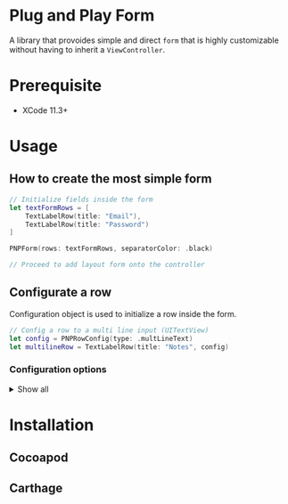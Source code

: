 # Plug and Play Form
A library that provoides simple and direct `form` that is highly customizable without having to inherit a `ViewController`.

# Prerequisite
- XCode 11.3+

# Usage
## How to create the most simple form
```swift
// Initialize fields inside the form
let textFormRows = [
    TextLabelRow(title: "Email"),
    TextLabelRow(title: "Password")
]

PNPForm(rows: textFormRows, separatorColor: .black)

// Proceed to add layout form onto the controller
```

## Configurate a row
Configuration object is used to initialize a row inside the form.
```swift
// Config a row to a multi line input (UITextView)
let config = PNPRowConfig(type: .multLineText)
let multilineRow = TextLabelRow(title: "Notes", config)
```

### Configuration options
<details><summary>Show all</summary>
<p>

#### type: RowType
This control what is the type of the value field in a row.  
`Default: RowType.singleLineText`

#### placeholder: String?
This value will be shown as a light grey place holder if possible. Otherwise, this will be used as the default value (E.g. for `RowType.switch`).  
`Default: nil`

#### spacing: CGFloat
This controls the spacing between the left side of the `value` section and the right side of the `label` or `icon` section. (If applicable) Otherwise it will be the spacing between left side of the row and the `value` section.  
`Default: PNPFormConstants.UI.RowConfigDefaultSpacing`

#### labelWidth: CGFloat?
This value will be a fixed width of the label, by default, it will be the width of the text or icon.  
`Default: nil`

#### keyboardConfig: PNPKeyboardConfig?
`TODO`  
`Default: nil`

#### validation: ValidateOption
This controls the logic when the row's `validateRow()` function is called. Provide custom logic by passing `ValidateOption.customLogic`.  
`Default: ValidateOption.optional`  
Example:
```swift
let logic: ValidationLogic = { rowValue in // rowValue is the value of the row as String
    // This logic checks if the row has exactly 1 character as input; return true to pass validation, false to fail the validation (Display error)
    return rowValue.count == 1
}()
let config = PNPRowConfig(validation: logic)
```

#### validatedHandling: ValidatedHandling
This controls what happens when after the validation happens. Provide custom logic by passing it to `ValidatedHandling.custom` or set `PNPFormConstants.System.DefaultValidatedHandler` to your custom function.
`Default: PNPFormConstants.System.DefaultValidatedHandler`  
Example:
```swift
let handler: ValidatedHandler = { row, isValid in // row refers to the UIView being validated, isValid represents the outcome of ValidationLogic
    if !isValid {
        row.backgroundColor = .red
    }
}()
let config = PNPRowConfig(validatedHandling: .custom(handler))
```

</p>
</details>

# Installation
## Cocoapod
## Carthage